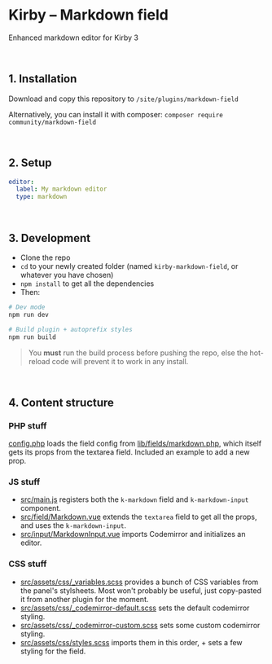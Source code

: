 # Kirby – Markdown field

Enhanced markdown editor for Kirby 3

<br/>

## 1. Installation

Download and copy this repository to ```/site/plugins/markdown-field```

Alternatively, you can install it with composer: ```composer require community/markdown-field```

<br/>

## 2. Setup

```yaml
editor:
  label: My markdown editor
  type: markdown
```

<br/>

## 3. Development

- Clone the repo
- `cd` to your newly created folder (named `kirby-markdown-field`, or whatever you have chosen)
- `npm install` to get all the dependencies
- Then:

```bash
# Dev mode
npm run dev

# Build plugin + autoprefix styles
npm run build
```

> You **must** run the build process before pushing the repo, else the hot-reload code will prevent it to work in any install.

<br/>

## 4. Content structure

### PHP stuff

[config.php](/config.php) loads the field config from [lib/fields/markdown.php](/lib/fields/markdown.php), which itself gets its props from the textarea field. Included an example to add a new prop.

### JS stuff

- [src/main.js](/src/main.js) registers both the `k-markdown` field and `k-markdown-input` component.
- [src/field/Markdown.vue](/src/components/field/Markdown.vue) extends the `textarea` field to get all the props, and uses the `k-markdown-input`.
- [src/input/MarkdownInput.vue](/src/components/input/MarkdownInput.vue) imports Codemirror and initializes an editor.

### CSS stuff

- [src/assets/css/_variables.scss](/src/assets/css/_variables.scss) provides a bunch of CSS variables from the panel's stylsheets. Most won't probably be useful, just copy-pasted it from another plugin for the moment.
- [src/assets/css/_codemirror-default.scss](/src/assets/css/_codemirror-default.scss) sets the default codemirror styling.
- [src/assets/css/_codemirror-custom.scss](/src/assets/css/_codemirror-custom.scss) sets some custom codemirror styling.
- [src/assets/css/styles.scss](/src/assets/css/styles.scss) imports them in this order, + sets a few styling for the field.
